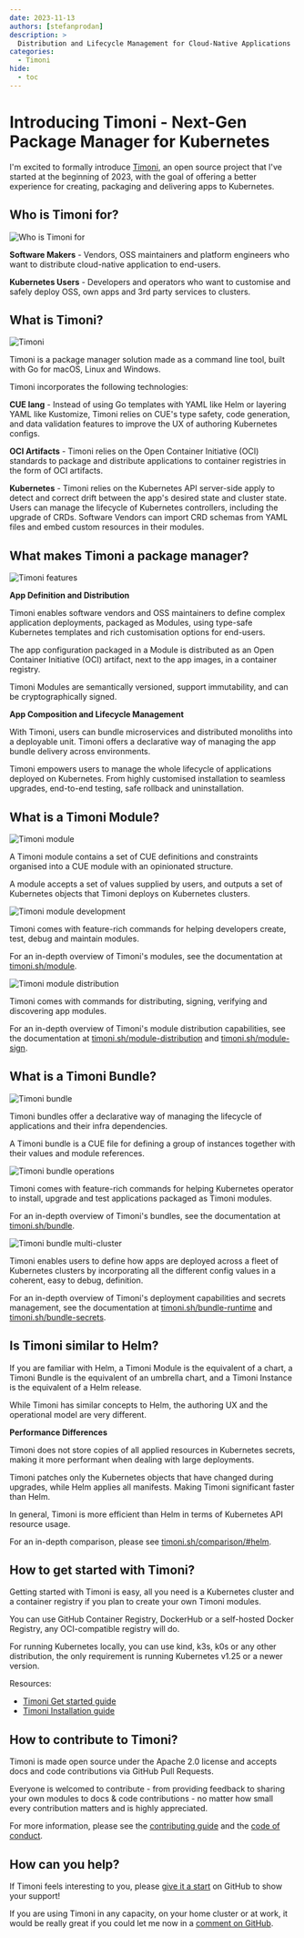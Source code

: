 ```yaml
---
date: 2023-11-13
authors: [stefanprodan]
description: >
  Distribution and Lifecycle Management for Cloud-Native Applications
categories:
  - Timoni
hide:
  - toc
---
```


# Introducing Timoni - Next-Gen Package Manager for Kubernetes

I'm excited to formally introduce [Timoni](https://github.com/stefanprodan/timoni),
an open source project that I've started at the beginning of 2023, with the goal
of offering a better experience for creating, packaging and delivering apps to Kubernetes.

<!-- more -->

## Who is Timoni for?

![Who is Timoni for](presentations/2023-timoni/timoni-2.png)

**Software Makers** - Vendors, OSS maintainers and platform engineers who want to distribute cloud-native application to 
end-users.

**Kubernetes Users** - Developers and operators who want to customise and safely deploy OSS, own apps and 3rd party 
services to clusters.

## What is Timoni?

![Timoni](presentations/2023-timoni/timoni-0.png)

Timoni is a package manager solution made as a command line tool, built with Go for macOS, Linux and Windows.

Timoni incorporates the following technologies:

**CUE lang** - Instead of using Go templates with YAML like Helm or layering YAML like Kustomize, Timoni relies on 
CUE's type safety, code generation, and data validation features to improve the UX of authoring Kubernetes configs.

**OCI Artifacts** - Timoni relies on the Open Container Initiative (OCI) standards to package and distribute 
applications to container registries in the form of OCI artifacts.

**Kubernetes** - Timoni relies on the Kubernetes API server-side apply to detect and correct drift between the app's 
desired state and cluster state. Users can manage the lifecycle of Kubernetes controllers, including the upgrade of CRDs.
Software Vendors can import CRD schemas from YAML files and embed custom resources in their modules.

## What makes Timoni a package manager?

![Timoni features](presentations/2023-timoni/timoni-4.png)

**App Definition and Distribution**

Timoni enables software vendors and OSS maintainers to define complex application deployments, packaged as Modules,
using type-safe Kubernetes templates and rich customisation options for end-users.

The app configuration packaged in a Module is distributed as an Open Container Initiative (OCI) artifact,
next to the app images, in a container registry.

Timoni Modules are semantically versioned, support immutability, and can be cryptographically signed.

**App Composition and Lifecycle Management**

With Timoni, users can bundle microservices and distributed monoliths into a deployable unit.
Timoni offers a declarative way of managing the app bundle delivery across environments.

Timoni empowers users to manage the whole lifecycle of applications deployed on Kubernetes.
From highly customised installation to seamless upgrades, end-to-end testing, safe rollback and uninstallation.

## What is a Timoni Module?

![Timoni module](presentations/2023-timoni/timoni-6.png)

A Timoni module contains a set of CUE definitions and constraints organised into a CUE module with an opinionated structure.

A module accepts a set of values supplied by users, and outputs a set of Kubernetes objects that Timoni deploys on Kubernetes clusters.

![Timoni module development](presentations/2023-timoni/timoni-7.png)

Timoni comes with feature-rich commands for helping developers create, test, debug and maintain modules.

For an in-depth overview of Timoni's modules, see the documentation at [timoni.sh/module](https://timoni.sh/module).

![Timoni module distribution](presentations/2023-timoni/timoni-8.png)

Timoni comes with commands for distributing, signing, verifying and discovering app modules.

For an in-depth overview of Timoni's module distribution capabilities, see the documentation at
[timoni.sh/module-distribution](https://timoni.sh/module-distribution) and [timoni.sh/module-sign](https://timoni.sh/module-sign).

## What is a Timoni Bundle?

![Timoni bundle](presentations/2023-timoni/timoni-10.png)

Timoni bundles offer a declarative way of managing the lifecycle of applications and their infra dependencies.

A Timoni bundle is a CUE file for defining a group of instances together with their values and module references.

![Timoni bundle operations](presentations/2023-timoni/timoni-11.png)

Timoni comes with feature-rich commands for helping Kubernetes operator to install,
upgrade and test applications packaged as Timoni modules.

For an in-depth overview of Timoni's bundles, see the documentation at [timoni.sh/bundle](https://timoni.sh/bundle).

![Timoni bundle multi-cluster](presentations/2023-timoni/timoni-12.png)

Timoni enables users to define how apps are deployed across a fleet of Kubernetes clusters by
incorporating all the different config values in a coherent, easy to debug, definition.

For an in-depth overview of Timoni's deployment capabilities and secrets management,
see the documentation at [timoni.sh/bundle-runtime](https://timoni.sh/bundle-runtime)
and [timoni.sh/bundle-secrets](https://timoni.sh/bundle-secrets).

## Is Timoni similar to Helm?

If you are familiar with Helm, a Timoni Module is the equivalent of a chart,
a Timoni Bundle is the equivalent of an umbrella chart, and a Timoni Instance is the equivalent of a Helm release.

While Timoni has similar concepts to Helm, the authoring UX and the operational model are very different.

**Performance Differences**

Timoni does not store copies of all applied resources in Kubernetes secrets, making it more performant when dealing with large deployments.

Timoni patches only the Kubernetes objects that have changed during upgrades, while Helm applies all manifests.
Making Timoni significant faster than Helm.

In general, Timoni is more efficient than Helm in terms of Kubernetes API resource usage.

For an in-depth comparison, please see [timoni.sh/comparison/#helm](https://timoni.sh/comparison/#helm).

## How to get started with Timoni?

Getting started with Timoni is easy, all you need is a Kubernetes cluster and a container registry
if you plan to create your own Timoni modules.

You can use GitHub Container Registry, DockerHub or a self-hosted Docker Registry, any OCI-compatible registry will do.

For running Kubernetes locally, you can use kind, k3s, k0s or any other distribution,
the only requirement is running Kubernetes v1.25 or a newer version.

Resources:
- [Timoni Get started guide](https://timoni.sh/quickstart/)
- [Timoni Installation guide](https://timoni.sh/install/)

## How to contribute to Timoni?

Timoni is made open source under the Apache 2.0 license and accepts docs and code contributions via GitHub Pull Requests.

Everyone is welcomed to contribute - from providing feedback to sharing your own modules to docs & code 
contributions - no matter how small every contribution matters and is highly appreciated.

For more information, please see the
[contributing guide](https://github.com/stefanprodan/timoni/blob/main/CONTRIBUTING.md) and the
[code of conduct](https://github.com/stefanprodan/timoni/blob/main/CODE_OF_CONDUCT.md).

## How can you help?

If Timoni feels interesting to you, please [give it a start](https://github.com/stefanprodan/timoni)
on GitHub to show your support!

If you are using Timoni in any capacity, on your home cluster or at work,
it would be really great if you could let me now in a
[comment on GitHub](https://github.com/stefanprodan/timoni/issues/245).
